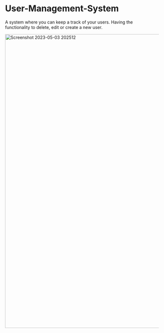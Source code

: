 # User-Management-System
A system where you can keep a track of your users. Having the functionality to delete, edit or create a new user.

<img width="960" alt="Screenshot 2023-05-03 202512" src="https://user-images.githubusercontent.com/65824534/235954994-064cf508-223c-4460-8971-bae9aeb4c79e.png">

